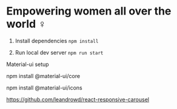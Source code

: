 # Empowering women all over the world ♀️

1. Install dependencies
`npm install`

2. Run local dev server 
`npm run start`

Material-ui setup

npm install @material-ui/core

npm install @material-ui/icons

https://github.com/leandrowd/react-responsive-carousel
